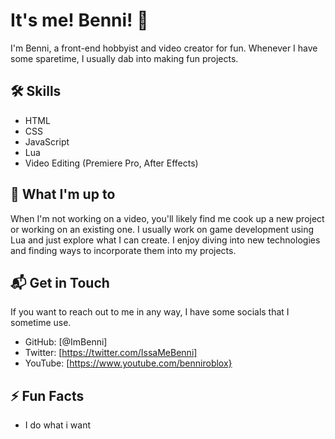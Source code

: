 # It's me! Benni! 👋

I'm Benni, a front-end hobbyist and video creator for fun. Whenever I have some sparetime, I usually dab into making fun projects. 

## 🛠 Skills
* HTML
* CSS
* JavaScript
* Lua
* Video Editing (Premiere Pro, After Effects)

## 🎥 What I'm up to
When I'm not working on a video, you'll likely find me cook up a new project or working on an existing one. I usually work on game development using Lua and just explore what I can create. I enjoy diving into new technologies and finding ways to incorporate them into my projects. 

## 📬 Get in Touch
If you want to reach out to me in any way, I have some socials that I sometime use.

- GitHub: [@ImBenni]
- Twitter: [https://twitter.com/IssaMeBenni]
- YouTube: [https://www.youtube.com/benniroblox}

## ⚡ Fun Facts
- I do what i want

